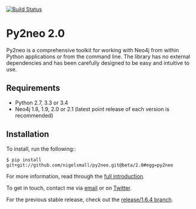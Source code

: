 [![Build Status](https://travis-ci.org/nigelsmall/py2neo.svg?branch=beta%2F2.0)](https://travis-ci.org/nigelsmall/py2neo)

Py2neo 2.0
==========

Py2neo is a comprehensive toolkit for working with Neo4j from within Python applications or from
the command line. The library has no external dependencies and has been carefully designed to be
easy and intuitive to use.


Requirements
------------

- Python 2.7, 3.3 or 3.4
- Neo4j 1.8, 1.9, 2.0 or 2.1 (latest point release of each version is recommended)


Installation
------------

To install, run the following::

    $ pip install git+git://github.com/nigelsmall/py2neo.git@beta/2.0#egg=py2neo


For more information, read through the [full introduction](book/intro.rst).

To get in touch, contact me via [email](mailto:nigel@nigelsmall.com) or on
[Twitter](https://twitter.com/neonige).

For the previous stable release, check out the [release/1.6.4 branch](https://github.com/nigelsmall/py2neo/tree/release/1.6.4).
